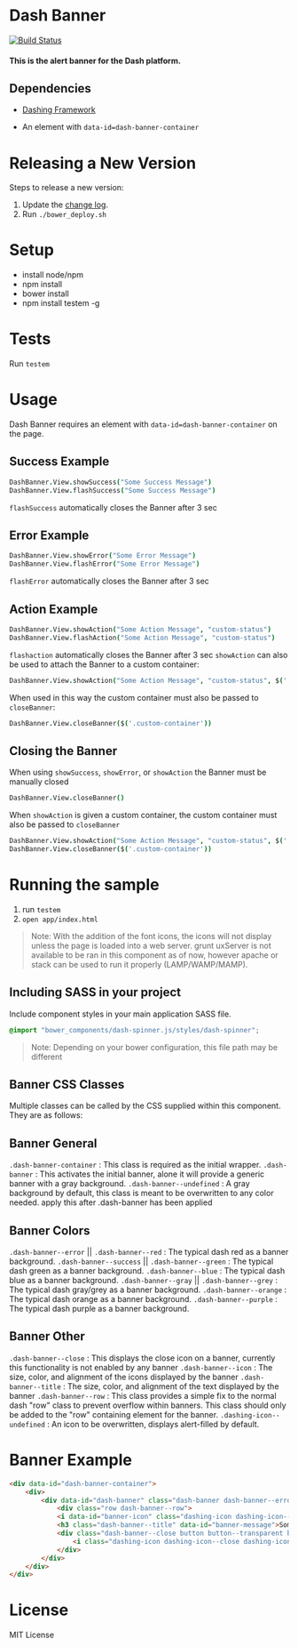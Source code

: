 # Dash Banner

[![Build Status](https://travis-ci.org/samaritanministries/dash-banner.js.svg?branch=master)](https://travis-ci.org/samaritanministries/dash-banner.js)

#### This is the alert banner for the Dash platform.


## Dependencies

 * [Dashing Framework](https://github.com/dashframework/dashing/)

 * An element with `data-id=dash-banner-container`

# Releasing a New Version

Steps to release a new version:

1. Update the [change log](/CHANGELOG.md).
2. Run `./bower_deploy.sh`

# Setup

* install node/npm
* npm install
* bower install
* npm install testem -g

# Tests

Run ```testem```

# Usage

Dash Banner requires an element with `data-id=dash-banner-container` on the page.

## Success Example

```coffee
DashBanner.View.showSuccess("Some Success Message")
DashBanner.View.flashSuccess("Some Success Message")
```
`flashSuccess` automatically closes the Banner after 3 sec

## Error Example

```coffee
DashBanner.View.showError("Some Error Message")
DashBanner.View.flashError("Some Error Message")
```
`flashError` automatically closes the Banner after 3 sec


## Action Example

```coffee
DashBanner.View.showAction("Some Action Message", "custom-status")
DashBanner.View.flashAction("Some Action Message", "custom-status")
```

`flashaction` automatically closes the Banner after 3 sec
`showAction` can also be used to attach the Banner to a custom container:

```coffee
DashBanner.View.showAction("Some Action Message", "custom-status", $('.custom-container'))
```
When used in this way the custom container must also be passed to `closeBanner`:

```coffee
DashBanner.View.closeBanner($('.custom-container'))
```


## Closing the Banner

When using `showSuccess`, `showError`, or `showAction` the Banner must be manually closed

```coffee
DashBanner.View.closeBanner()
```

When `showAction` is given a custom container, the custom container must also be passed to `closeBanner`

```coffee
DashBanner.View.showAction("Some Action Message", "custom-status", $('.custom-container'))
DashBanner.View.closeBanner($('.custom-container'))
```

# Running the sample

1. run `testem`
2. `open app/index.html`

>Note: With the addition of the font icons, the icons will not display unless the page is loaded into a web server. grunt uxServer is not available to be ran in this component as of now, however apache or stack can be used to run it properly (LAMP/WAMP/MAMP).

## Including SASS in your project

Include component styles in your main application SASS file.

```scss
@import "bower_components/dash-spinner.js/styles/dash-spinner";
```
>Note: Depending on your bower configuration, this file path may be different

## Banner CSS Classes

Multiple classes can be called by the CSS supplied within this component. They are as follows: 

## Banner General

`.dash-banner-container` 							: This class is required as the initial wrapper.
`.dash-banner` 									: This activates the initial banner, alone it will provide a generic banner with a gray background.
`.dash-banner--undefined` 						: A gray background by default, this class is meant to be overwritten to any color needed. apply this after .dash-banner has been applied

## Banner Colors

`.dash-banner--error` || `.dash-banner--red`  		: The typical dash red as a banner background.
`.dash-banner--success` || `.dash-banner--green`  	: The typical dash green as a banner background.
`.dash-banner--blue`  							: The typical dash blue as a banner background.
`.dash-banner--gray` || `.dash-banner--grey` 		: The typical dash gray/grey as a banner background.
`.dash-banner--orange`							: The typical dash orange as a banner background.
`.dash-banner--purple`							: The typical dash purple as a banner background.

## Banner Other 

`.dash-banner--close`								: This displays the close icon on a banner, currently this functionality is not enabled by any banner
`.dash-banner--icon`								: The size, color, and alignment of the icons displayed by the banner
`.dash-banner--title`								: The size, color, and alignment of the text displayed by the banner
`.dash-banner--row` 								: This class provides a simple fix to the normal dash "row" class to prevent overflow within banners. This class should only be added to the "row" containing element for the banner.
`.dashing-icon--undefined`						: An icon to be overwritten, displays alert-filled by default.

# Banner Example

```html
<div data-id="dash-banner-container">
	<div>
		<div data-id="dash-banner" class="dash-banner dash-banner--error">
  			<div class="row dash-banner--row">
    		<i data-id="banner-icon" class="dashing-icon dashing-icon--white dash-banner--icon dashing-icon--alert-filled"></i>
    		<h3 class="dash-banner--title" data-id="banner-message">Some Error Message 216079393</h3>
    		<div class="dash-banner--close button button--transparent button--icon button--icon--small hidden" data-id="banner-close">
    			<i class="dashing-icon dashing-icon--close dashing-icon--white"></i>
    		</div>
  		</div>
	</div>
</div>
```

# License

MIT License
